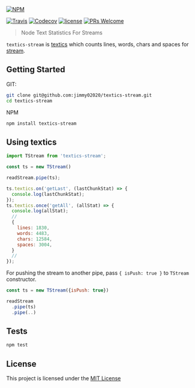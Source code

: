 [![NPM](https://nodei.co/npm/textics-stream.png?downloads=true&downloadRank=true&stars=true)](https://nodei.co/npm/textics-stream/)

[![Travis](https://img.shields.io/travis/rust-lang/rust.svg?style=flat-square)](travis-ci.org/Jimmy02020/textics-stream)
[![Codecov](https://img.shields.io/codecov/c/github/codecov/example-python.svg?style=flat-square)](https://codecov.io/gh/Jimmy02020/textics-stream)
[![license](https://img.shields.io/github/license/mashape/apistatus.svg?style=flat-square)](https://github.com/Jimmy02020/textics-stream/blob/master/LICENSE)
[![PRs Welcome](https://img.shields.io/badge/PRs-welcome-brightgreen.svg?style=flat-square)](https://github.com/Jimmy02020/textics-stream/pulls)


> Node Text Statistics For Streams

`textics-stream` is [textics](https://github.com/Jimmy02020/textics) which counts lines, words, chars and spaces for [stream](https://nodejs.org/api/stream.html).

Getting Started
---------------

GIT:
```sh
git clone git@github.com:jimmy02020/textics-stream.git
cd textics-stream
```

NPM
```sh
npm install textics-stream
```

Using textics
----------

```javascript
import TStream from 'textics-stream';

const ts = new TStream()

readStream.pipe(ts);

ts.textics.on('getLast', (lastChunkStat) => {
  console.log(lastChunkStat);
});
ts.textics.once('getAll', (allStat) => {
  console.log(allStat);
  //
  {
    lines: 1830,
    words: 4483,
    chars: 12584,
    spaces: 3004,
  }
  //
});
```
For pushing the stream to another pipe, pass `{ isPush: true }` to `TStream` constructor.
```javascript
const ts = new TStream({isPush: true})

readStream
  .pipe(ts)
  .pipe(..)
```

Tests
-----

```sh
npm test
```


License
-------

This project is licensed under the [MIT License](https://github.com/Jimmy02020/textics-stream/blob/master/LICENSE)
